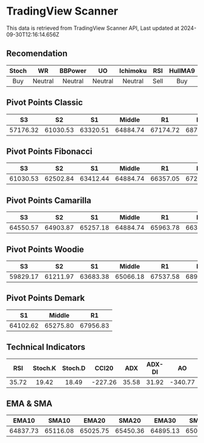 # TradingView Scanner
This data is retrieved from TradingView Scanner API, Last updated at 2024-09-30T12:16:14.656Z

## Recomendation
| Stoch | WR | BBPower | UO | Ichimoku | RSI | HullMA9 |
| :---: | :---: | :---: | :---: | :---: | :---: | :---: |
| Buy | Neutral | Neutral | Neutral | Neutral | Sell | Buy |

## Pivot Points Classic
| S3 | S2 | S1 | Middle | R1 | R2 | R3 |
| :---: | :---: | :---: | :---: | :---: | :---: | :---: |
| 57176.32 | 61030.53 | 63320.51 | 64884.74 | 67174.72 | 68738.95 | 72593.16 |

## Pivot Points Fibonacci
| S3 | S2 | S1 | Middle | R1 | R2 | R3 |
| :---: | :---: | :---: | :---: | :---: | :---: | :---: |
| 61030.53 | 62502.84 | 63412.44 | 64884.74 | 66357.05 | 67266.65 | 68738.95 |

## Pivot Points Camarilla
| S3 | S2 | S1 | Middle | R1 | R2 | R3 |
| :---: | :---: | :---: | :---: | :---: | :---: | :---: |
| 64550.57 | 64903.87 | 65257.18 | 64884.74 | 65963.78 | 66317.09 | 66670.39 |

## Pivot Points Woodie
| S3 | S2 | S1 | Middle | R1 | R2 | R3 |
| :---: | :---: | :---: | :---: | :---: | :---: | :---: |
| 59829.17 | 61211.97 | 63683.38 | 65066.18 | 67537.58 | 68920.39 | 71391.79 |

## Pivot Points Demark
| S1 | Middle | R1 |
| :---: | :---: | :---: |
| 64102.62 | 65275.80 | 67956.83 |

## Technical Indicators
| RSI | Stoch.K | Stoch.D | CCI20 | ADX | ADX-DI | AO | Mom | MACD | MACD | W.R | HullMA9 |
| :---: | :---: | :---: | :---: | :---: | :---: | :---: | :---: | :---: | :---: | :---: | :---: |
| 35.72 | 19.42 | 18.49 | -227.26 | 35.58 | 31.92 | -340.77 | -2010.41 | -40.03 | 265.65 | -79.22 | 63740.40 |

## EMA & SMA
| EMA10 | SMA10 | EMA20 | SMA20 | EMA30 | SMA30 | EMA50 | SMA50 | EMA100 | SMA100 | EMA200 | SMA200 |
| :---: | :---: | :---: | :---: | :---: | :---: | :---: | :---: | :---: | :---: | :---: | :---: |
| 64837.73 | 65116.08 | 65025.75 | 65450.36 | 64895.13 | 65098.38 | 64372.89 | 64484.15 | 62992.82 | 62744.08 | 61623.36 | 60070.41 |